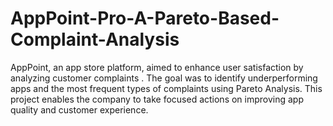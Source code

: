 # AppPoint-Pro-A-Pareto-Based-Complaint-Analysis
AppPoint, an app store platform, aimed to enhance user satisfaction by analyzing customer complaints . The goal was to identify underperforming apps and the most frequent types of complaints using Pareto Analysis. This project enables the company to take focused actions on improving app quality and customer experience.
